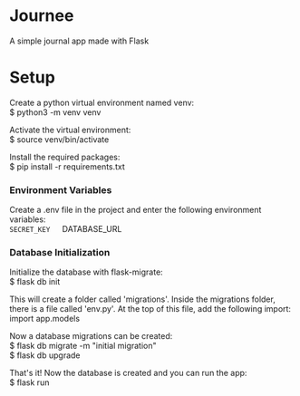 # Journee
A simple journal app made with Flask

# Setup
Create a python virtual environment named venv:  
$ python3 -m venv venv

Activate the virtual environment:  
$ source venv/bin/activate

Install the required packages:  
$ pip install -r requirements.txt

### Environment Variables
Create a .env file in the project and enter the following environment variables:  
`SECRET_KEY  
`DATABASE_URL

### Database Initialization
Initialize the database with flask-migrate:  
$ flask db init

This will create a folder called 'migrations'. Inside the migrations folder, there
is a file called 'env.py'. At the top of this file, add the following import:   
import app.models

Now a database migrations can be created:  
$ flask db migrate -m "initial migration"  
$ flask db upgrade

That's it! Now the database is created and you can run the app:  
$ flask run